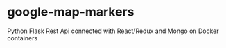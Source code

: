 # google-map-markers
Python Flask Rest Api connected with React/Redux and Mongo on Docker containers

